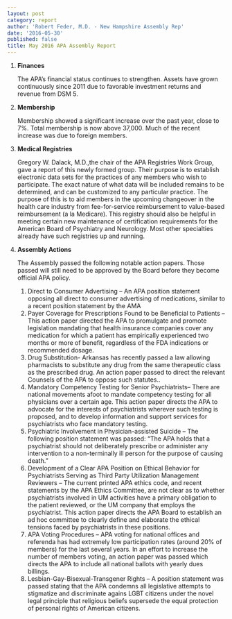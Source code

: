```yaml
---
layout: post
category: report
author: 'Robert Feder, M.D. - New Hampshire Assembly Rep'
date: '2016-05-30'
published: false
title: May 2016 APA Assembly Report
---
```

1. **Finances**

	The APA’s financial status continues to strengthen. Assets have grown continuously since 2011 due to favorable investment returns and revenue from DSM 5. 

2. **Membership**

	Membership showed a significant increase over the past year, close to 7%. Total membership is now above 37,000. Much of the recent increase was due to foreign members.
    
3. **Medical Registries**
	
    Gregory W. Dalack, M.D.,the chair of the APA Registries Work Group, gave a report of this newly formed group.  Their purpose is  to establish  electronic data sets for the practices of any members who wish to participate. The exact nature of what data will be included remains to be determined, and can be customized  to any particular practice. The purpose of this is to aid members in the upcoming changeover in the health care industry from fee-for-service reimbursement to value-based reimbursement (a la Medicare).  This registry should also be helpful in meeting certain new maintenance of certification requirements for the American Board of Psychiatry and Neurology.  Most other specialties already have such registries up and running.
    
4. **Assembly Actions** 
	
    The Assembly passed the following notable action papers. Those passed will still need to be approved by the Board before they become official APA policy.
    
	1. Direct to Consumer Advertising – An APA position statement opposing all direct to consumer advertising of medications, similar to a recent position statement by the AMA
	2. Payer Coverage for Prescriptions Found to be Beneficial to Patients – This action paper directed the APA to promulgate and promote legislation mandating that health insurance companies cover any medication for which a patient has empirically experienced two months or more of benefit, regardless of the FDA indications or recommended dosage.
	3. Drug Substitution- Arkansas has recently passed a law allowing pharmacists to substitute any drug from the same therapeutic class as the prescribed drug.  An action paper passed to direct the relevant Counsels of the APA to oppose such statutes..
	4. Mandatory Competency Testing for Senior Psychiatrists– There are national movements afoot to mandate competency testing for all physicians over a certain age. This action paper directs the APA to advocate for the interests of psychiatrists wherever such testing is proposed, and to develop information and support services for psychiatrists who face mandatory testing.  
	5. Psychiatric Involvement in Physician-assisted Suicide – The following position statement was passed: “The APA holds that a psychiatrist should not deliberately prescribe or administer any intervention to a non-terminally ill person for the purpose of causing death.”
	6. Development of a Clear APA Position on Ethical Behavior for Psychiatrists Serving as Third Party Utilization Management Reviewers – The current printed APA ethics code, and recent statements by the APA Ethics Committee, are not clear as to whether psychiatrists involved in UM activities have a primary obligation to the patient reviewed, or the UM company that employs the psychiatrist. This action paper directs the APA Board to establish an ad hoc committee to clearly define and elaborate the ethical tensions faced by psychiatrists in these positions.
	7. APA Voting Procedures – APA voting for national offices and referenda has had extremely low participation rates (around 20% of members) for the last several years. In an effort to increase the number of members voting, an action paper was passed which directs the APA to include all national ballots with yearly dues billings.
	8. Lesbian-Gay-Bisexual-Transgener Rights – A position statement was passed stating that the APA condemns all legislative attempts to stigmatize and discriminate agains LGBT citizens under the novel legal principle that religious beliefs supersede the equal protection of personal rights of American citizens.
